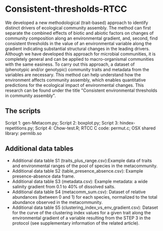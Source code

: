 # Consistent-thresholds-RTCC
We developed a new methodological (trait-based) approach to identify distinct drivers of ecological community assembly. The method can first separate the combined effects of biotic and abiotic factors on changes of community composition along an environmental gradient, and, second, find consistent thresholds in the value of an environmental variable along the gradient indicating substantial structural changes in the leading drivers. Although we have developed this approach for microbial communities, it is completely general and can be applied to macro-organismal communities with the same easiness. To carry out this approach, a dataset of (phenotypic and/or genotypic) community traits and metadata from the variables are necessary. This method can help understand how the environment affects community assembly, which enables quantitative predictions for the ecological impact of environmental changes. This research can be found under the title "Consistent environmental thresholds in community assembly".

## The scripts 
Script 1: gen-Metacom.py;
Script 2: boxplot.py;
Script 3: hindex-repetitions.py;
Script 4: Chow-test.R;
RTCC C code: permut.c;
OSX shared library: permlib.so

## Additional data tables 
- Additional data table S1 (traits_plus_range.csv):Example data of traits and environmental ranges of the pool of species in the metacommunity.
- Additional data table S2 (table_presence_absence.csv): Example presence-absence data frame.
- Additional data table S3 (metadata.csv): Example metadata: a wide salinity gradient from 0.1 to 40% of dissolved salts.
- Additional data table S4 (metacomm_sum.csv): Dataset of relative abundances (between 0 and 1) for each species, normalized to the total abundance observed in the metacommunity.
- Additional data table S5 (clustering_index_vs_env_gradient.csv): Dataset for the curve of the clustering index values for a given trait along the environmental gradient of a variable resulting from the STEP 3 in the protocol (see supplementary information of the related article).
